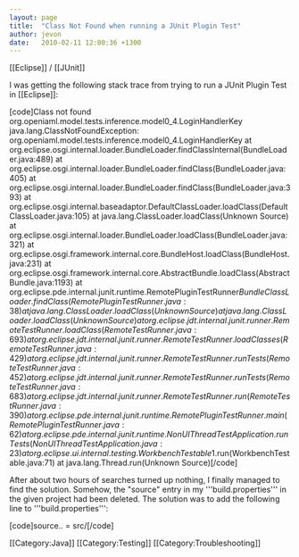 ```yaml
---
layout: page
title:  "Class Not Found when running a JUnit Plugin Test"
author: jevon
date:   2010-02-11 12:00:36 +1300
---
```


[[Eclipse]] / [[JUnit]]

I was getting the following stack trace from trying to run a JUnit Plugin Test in [[Eclipse]]:

[code]Class not found org.openiaml.model.tests.inference.model0_4.LoginHandlerKey
java.lang.ClassNotFoundException: org.openiaml.model.tests.inference.model0_4.LoginHandlerKey
  at org.eclipse.osgi.internal.loader.BundleLoader.findClassInternal(BundleLoader.java:489)
  at org.eclipse.osgi.internal.loader.BundleLoader.findClass(BundleLoader.java:405)
  at org.eclipse.osgi.internal.loader.BundleLoader.findClass(BundleLoader.java:393)
  at org.eclipse.osgi.internal.baseadaptor.DefaultClassLoader.loadClass(DefaultClassLoader.java:105)
  at java.lang.ClassLoader.loadClass(Unknown Source)
  at org.eclipse.osgi.internal.loader.BundleLoader.loadClass(BundleLoader.java:321)
  at org.eclipse.osgi.framework.internal.core.BundleHost.loadClass(BundleHost.java:231)
  at org.eclipse.osgi.framework.internal.core.AbstractBundle.loadClass(AbstractBundle.java:1193)
  at org.eclipse.pde.internal.junit.runtime.RemotePluginTestRunner$BundleClassLoader.findClass(RemotePluginTestRunner.java:38)
  at java.lang.ClassLoader.loadClass(Unknown Source)
  at java.lang.ClassLoader.loadClass(Unknown Source)
  at org.eclipse.jdt.internal.junit.runner.RemoteTestRunner.loadClass(RemoteTestRunner.java:693)
  at org.eclipse.jdt.internal.junit.runner.RemoteTestRunner.loadClasses(RemoteTestRunner.java:429)
  at org.eclipse.jdt.internal.junit.runner.RemoteTestRunner.runTests(RemoteTestRunner.java:452)
  at org.eclipse.jdt.internal.junit.runner.RemoteTestRunner.runTests(RemoteTestRunner.java:683)
  at org.eclipse.jdt.internal.junit.runner.RemoteTestRunner.run(RemoteTestRunner.java:390)
  at org.eclipse.pde.internal.junit.runtime.RemotePluginTestRunner.main(RemotePluginTestRunner.java:62)
  at org.eclipse.pde.internal.junit.runtime.NonUIThreadTestApplication.runTests(NonUIThreadTestApplication.java:23)
  at org.eclipse.ui.internal.testing.WorkbenchTestable$1.run(WorkbenchTestable.java:71)
  at java.lang.Thread.run(Unknown Source)[/code]

After about two hours of searches turned up nothing, I finally managed to find the solution. Somehow, the "source" entry in my '''build.properties''' in the given project had been deleted. The solution was to add the following line to '''build.properties''':

[code]source.. = src/[/code]

[[Category:Java]]
[[Category:Testing]]
[[Category:Troubleshooting]]